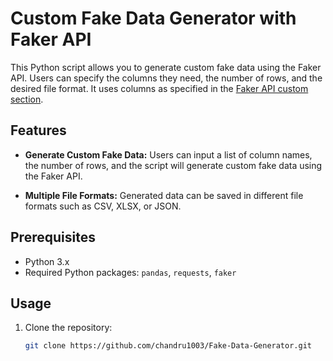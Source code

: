 # Custom Fake Data Generator with Faker API


This Python script allows you to generate custom fake data using the Faker API. Users can specify the columns they need, the number of rows, and the desired file format. It uses columns as specified in the [Faker API custom section](https://fakerapi.it/en).
## Features

- **Generate Custom Fake Data:** Users can input a list of column names, the number of rows, and the script will generate custom fake data using the Faker API.

- **Multiple File Formats:** Generated data can be saved in different file formats such as CSV, XLSX, or JSON.

## Prerequisites

- Python 3.x
- Required Python packages: `pandas`, `requests`, `faker`

## Usage

1. Clone the repository:

   ```bash
   git clone https://github.com/chandru1003/Fake-Data-Generator.git  
